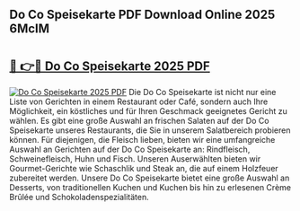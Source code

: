 ## Do Co Speisekarte PDF Download Online 2025 6McIM

# <h2><a href="http://gc6do7.nevu.top/?p=Do+Co+Speisekarte">🔗 👉🔴 Do Co Speisekarte 2025 PDF</a></h2>

[![Do Co Speisekarte 2025 PDF](https://i.imgur.com/dBaPXMq.png)](http://gc6do7.nevu.top/?p=Do+Co+Speisekarte)
Die Do Co Speisekarte ist nicht nur eine Liste von Gerichten in einem Restaurant oder Café, sondern auch Ihre Möglichkeit, ein köstliches und für Ihren Geschmack geeignetes Gericht zu wählen. Es gibt eine große Auswahl an frischen Salaten auf der Do Co Speisekarte unseres Restaurants, die Sie in unserem Salatbereich probieren können. Für diejenigen, die Fleisch lieben, bieten wir eine umfangreiche Auswahl an Gerichten auf der Do Co Speisekarte an: Rindfleisch, Schweinefleisch, Huhn und Fisch. Unseren Auserwählten bieten wir Gourmet-Gerichte wie Schaschlik und Steak an, die auf einem Holzfeuer zubereitet werden. Unsere Do Co Speisekarte bietet eine große Auswahl an Desserts, von traditionellen Kuchen und Kuchen bis hin zu erlesenen Crème Brûlée und Schokoladenspezialitäten.
